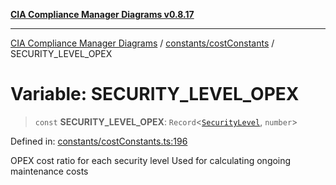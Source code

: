 [**CIA Compliance Manager Diagrams v0.8.17**](../../../README.md)

***

[CIA Compliance Manager Diagrams](../../../modules.md) / [constants/costConstants](../README.md) / SECURITY\_LEVEL\_OPEX

# Variable: SECURITY\_LEVEL\_OPEX

> `const` **SECURITY\_LEVEL\_OPEX**: `Record`\<[`SecurityLevel`](../../../types/cia/type-aliases/SecurityLevel.md), `number`\>

Defined in: [constants/costConstants.ts:196](https://github.com/Hack23/cia-compliance-manager/blob/6a2219920f4c187f7eafa3e355e36b35c9c19248/src/constants/costConstants.ts#L196)

OPEX cost ratio for each security level
Used for calculating ongoing maintenance costs
